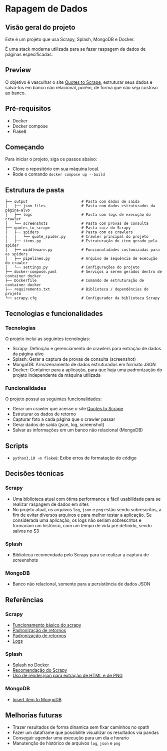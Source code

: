 # Rapagem de Dados
## Visão geral do projeto

Este é um projeto que usa Scrapy, Splash, MongoDB e Docker.

É uma stack moderna utilizada para se fazer raspagem de dados de páginas especificadas.

## Preview

O objetivo é vasculhar o site [Quotes to Scrape](https://quotes.toscrape.com/), estruturar seus dados e salvá-los em banco não relacional, porém, de forma que não seja custoso ao banco.

## Pré-requisitos

- Docker
- Docker compose
- Flake8

## Começando

Para iniciar o projeto, siga os passos abaixo:

- Clone o repositório em sua máquina local.
- Rode o comando `docker compose up --build`

## Estrutura de pasta

```
├── output                        # Pasta com dados de saída
│   ├── json_files                # Pasta com dados estruturados da página-alvo
│   ├── logs                      # Pasta com logs de execução do crawler
│   └── screenshots               # Pasta com provas de consulta
├── quotes_to_scrape              # Pasta raiz do Scrapy
|   ├── spiders                   # Pasta com os crawlers
|   |   └── quote_spider.py       # Crawler principal do projeto
│   ├── items.py                  # Estruturação do item gerado pela spider
│   ├── middleware.py             # Funcionalidades customizadas para as spiders
│   ├── pipelines.py              # Arquivo de sequência de execução do crawler
│   └── settings.py               # Configurações do projeto
├── docker-compose.yaml           # Serviços a serem gerados dentro de container docker
├── Dockerfile                    # Comando de estruturação de container docker
├── requirements.txt              # Biblioteca / dependências do projeto
└── scrapy.cfg                    # Configurador da biblioteca Scrapy
```

## Tecnologias e funcionalidades

### Tecnologias

O projeto inclui as seguintes tecnologias:

- Scrapy: Definição e gerenciamento de crawlers para extração de dados da página-alvo
- Splash: Gerar a captura de provas de consulta (screenshot)
- MongoDB: Armazenamento de dados estruturados em formato JSON
- Docker: Container para a aplicação, para que haja uma padronização do projeto independente da máquina utilizada

### Funcionalidades

O projeto possui as seguintes funcionalidades:

- Gerar um crawler que acesse o site [Quotes to Scrape](https://quotes.toscrape.com/)
- Estruturar os dados de retorno
- Capturar foto a cada página que o crawler passar
- Gerar dados de saída (json, log, screenshot)
- Salvar as informações em um banco não relacional (MongoDB)

## Scripts

- `python3.10 -m flake8`: Exibe erros de formatação do código

## Decisões técnicas

### Scrapy

- Uma biblioteca atual com ótima performance e fácil usabilidade para se realizar raspagem de dados em sites
- No projeto atual, os arquivos `log`, `json` e `png` estão sendo sobrescritos, a fim de evitar diversos arquivos e para melhor testar a aplicação. Se considerada uma aplicação, os logs não seriam sobrescritos e formariam um histórico, com um tempo de vida pré definido, sendo salvos no S3

### Splash

- Biblioteca recomendada pelo Scrapy para se realizar a captura de screenshots

### MongoDB

- Banco não relacional, somente para a persistência de dados JSON

## Referências

### Scrapy

- [Funcionamento básico do scrapy](https://www.digitalocean.com/community/tutorials/como-fazer-crawling-em-uma-pagina-web-com-scrapy-e-python-3-pt)
- [Padronização de retornos](https://docs.scrapy.org/en/latest/topics/item-pipeline.html#write-items-to-a-json-lines-file)
- [Padronização de retornos](https://www.youtube.com/watch?v=ALizgnSFTwQ)
- [Logs](https://docs.scrapy.org/en/latest/topics/logging.html)

### Splash

- [Splash no Docker](https://scrapeops.io/python-scrapy-playbook/scrapy-splash/)
- [Recomendação do Scrapy](https://docs.scrapy.org/en/latest/topics/item-pipeline.html#take-screenshot-of-item)
- [Uso de render.json para extração de HTML e de PNG](https://stackoverflow.com/questions/45172260/scrapy-splash-screenshots)

### MongoDB

- [Insert item to MongoDB](https://docs.scrapy.org/en/latest/topics/item-pipeline.html#write-items-to-mongodb)

## Melhorias futuras

- Trazer resultados de forma dinamica sem fixar caminhos no xpath
- Fazer um dataframe que possibilite visualizar os resultados via pandas
- Conseguir agendar uma execução para um dia e horario
- Manutenção de histórico de arquivos `log`, `json` e `png`
